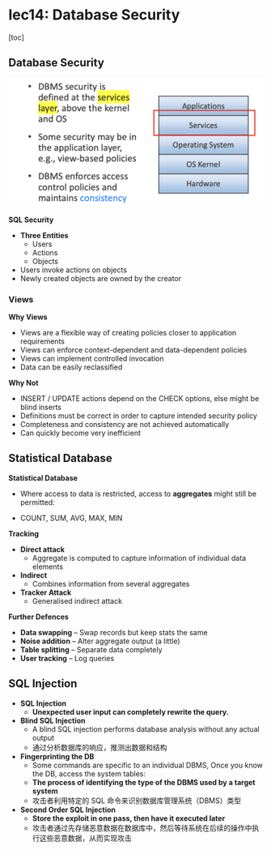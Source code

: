 # lec14: Database Security 

[toc]

## Database Security

<img src="./assets/截屏2025-05-13 14.55.04.png" alt="截屏2025-05-13 14.55.04" style="zoom:50%;" />

**SQL Security**

- **Three Entities**
    - Users
    - Actions
    - Objects
- Users invoke actions on objects
- Newly created objects are owned by the creator

### Views

**Why Views**

- Views are a flexible way of creating policies closer to application requirements
- Views can enforce context-dependent and data-dependent policies
- Views can implement controlled invocation
- Data can be easily reclassified

**Why Not**

- INSERT / UPDATE actions depend on the CHECK options, else might be blind inserts
- Definitions must be correct in order to capture intended security policy
- Completeness and consistency are not achieved automatically
- Can quickly become very inefficient

## Statistical Database

**Statistical Database**

- Where access to data is restricted, access to **aggregates** might still be permitted:

- COUNT, SUM, AVG, MAX, MIN

**Tracking**

- **Direct attack**
    - Aggregate is computed to capture information of individual data elements
- **Indirect**
    - Combines information from several aggregates
- **Tracker Attack**
    - Generalised indirect attack

**Further Defences**

- **Data swapping** – Swap records but keep stats the same
- **Noise addition** – Alter aggregate output (a little)
- **Table splitting** – Separate data completely
- **User tracking** – Log queries

## SQL Injection

- **SQL Injection**
    - **Unexpected user input can completely rewrite the query.**
- **Blind SQL Injection**
    - A blind SQL injection performs database analysis without any actual output
    - 通过分析数据库的响应，推测出数据和结构
- **Fingerprinting the DB**
    - Some commands are specific to an individual DBMS, Once you know the DB, access the system tables:
    - **The process of identifying the type of the DBMS used by a target system**
    - 攻击者利用特定的 SQL 命令来识别数据库管理系统（DBMS）类型
- **Second Order SQL Injection**
    - **Store the exploit in one pass, then have it executed later**
    - 攻击者通过先存储恶意数据在数据库中，然后等待系统在后续的操作中执行这些恶意数据，从而实现攻击